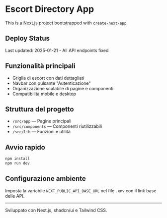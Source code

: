 # Escort Directory App

This is a [Next.js](https://nextjs.org) project bootstrapped with [`create-next-app`](https://nextjs.org/docs/app/api-reference/cli/create-next-app).

## Deploy Status
Last updated: 2025-01-21 - All API endpoints fixed

## Funzionalità principali

- Griglia di escort con dati dettagliati
- Navbar con pulsante "Autenticazione"
- Organizzazione scalabile di pagine e componenti
- Compatibilità mobile e desktop

## Struttura del progetto

- `/src/app` — Pagine principali
- `/src/components` — Componenti riutilizzabili
- `/src/lib` — Funzioni e utilità

## Avvio rapido

```bash
npm install
npm run dev
```

## Configurazione ambiente

Imposta la variabile `NEXT_PUBLIC_API_BASE_URL` nel file `.env` con il link base delle API.

---

Sviluppato con Next.js, shadcn/ui e Tailwind CSS.
